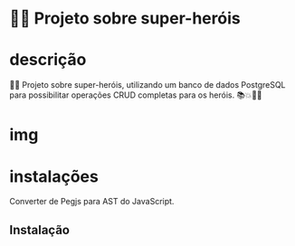 # 🦸‍♂️ Projeto sobre super-heróis

# descrição

🦸‍♂️ Projeto sobre super-heróis, utilizando um banco de dados PostgreSQL para possibilitar operações CRUD completas para os heróis. 📚💥🦹‍♂️

# img

# instalações


Converter de Pegjs para AST do JavaScript.

## Instalação



